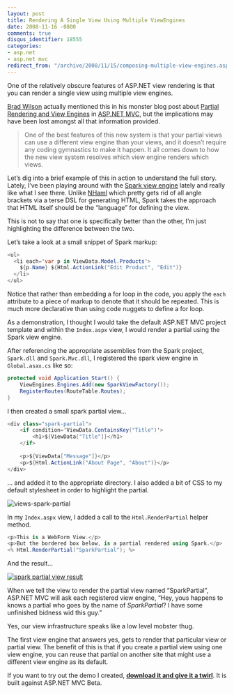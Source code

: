 ```yaml
---
layout: post
title: Rendering A Single View Using Multiple ViewEngines
date: 2008-11-16 -0800
comments: true
disqus_identifier: 18555
categories:
- asp.net
- asp.net mvc
redirect_from: "/archive/2008/11/15/composing-multiple-view-engines.aspx/"
---
```


One of the relatively obscure features of ASP.NET view rendering is that
you can render a single view using multiple view engines.

[Brad Wilson](http://bradwilson.typepad.com/blog/ "Brad Wilson")
actually mentioned this in his monster blog post about [Partial
Rendering and View
Engines](http://bradwilson.typepad.com/blog/2008/08/partial-renderi.html "Partial Rendering")
in [ASP.NET MVC](http://asp.net/mvc "ASP.NET MVC Website"), but the
implications may have been lost amongst all that information provided.

> One of the best features of this new system is that your partial views
> can use a different view engine than your views, and it doesn’t
> require any coding gymnastics to make it happen. It all comes down to
> how the new view system resolves which view engine renders which
> views.

Let’s dig into a brief example of this in action to understand the full
story. Lately, I’ve been playing around with the [Spark view
engine](http://dev.dejardin.org/ "Spark View Engine") lately and really
like what I see there. Unlike
[NHaml](http://andrewpeters.net/2007/12/19/introducing-nhaml-an-aspnet-mvc-view-engine/ "NHaml View Engine")
which pretty gets rid of all angle brackets via a terse DSL for
generating HTML, Spark takes the approach that HTML itself should be the
“language” for defining the view.

This is not to say that one is specifically better than the other, I’m
just highlighting the difference between the two.

Let’s take a look at a small snippet of Spark markup:

```csharp
<ul>
  <li each='var p in ViewData.Model.Products'>
    ${p.Name} ${Html.ActionLink("Edit Product", "Edit")}
  </li>  
</ul>
```

Notice that rather than embedding a for loop in the code, you apply the
`each` attribute to a piece of markup to denote that it should be
repeated. This is much more declarative than using code nuggets to
define a for loop.

As a demonstration, I thought I would take the default ASP.NET MVC
project template and within the `Index.aspx` view, I would render a
partial using the Spark view engine.

After referencing the appropriate assemblies from the Spark project,
`Spark.dll` and `Spark.Mvc.dll`, I registered the spark view engine in
`Global.asax.cs` like so:

```csharp
protected void Application_Start() {
    ViewEngines.Engines.Add(new SparkViewFactory());
    RegisterRoutes(RouteTable.Routes);
}
```

I then created a small spark partial view…

```csharp
<div class="spark-partial">
    <if condition='ViewData.ContainsKey("Title")'>
        <h1>${ViewData["Title"]}</h1>    
    </if>
    
    <p>${ViewData["Message"]}</p>
    <p>${Html.ActionLink("About Page", "About")}</p>
</div>
```

… and added it to the appropriate directory. I also added a bit of CSS
to my default stylesheet in order to highlight the partial.

![views-spark-partial](https://haacked.com/images/haacked_com/WindowsLiveWriter/RenderingASingleViewUsingMultipleViewEng_BA82/views-spark-partial_3.png "views-spark-partial")

In my `Index.aspx` view, I added a call to the `Html.RenderPartial`
helper method.

```csharp
<p>This is a WebForm View.</p>
<p>But the bordered box below, is a partial rendered using Spark.</p>
<% Html.RenderPartial("SparkPartial"); %>
```

And the result...

[![spark partial view
result](https://haacked.com/images/haacked_com/WindowsLiveWriter/RenderingASingleViewUsingMultipleViewEng_BA82/spark-partial-result_thumb.png "spark partial view result")](https://haacked.com/images/haacked_com/WindowsLiveWriter/RenderingASingleViewUsingMultipleViewEng_BA82/spark-partial-result_2.png)

When we tell the view to render the partial view named “SparkPartial”,
ASP.NET MVC will ask each registered view engine, “Hey, yous happens to
knows a partial who goes by the name of *SparkPartial*? I have some
unfinished bidness wid this guy.”

Yes, our view infrastructure speaks like a low level mobster thug.

The first view engine that answers yes, gets to render that particular
view or partial view. The benefit of this is that if you create a
partial view using one view engine, you can reuse that partial on
another site that might use a different view engine as its default.

If you want to try out the demo I created, **[download it and give it a
twirl](https://haacked.com/code/SparkViewEngineDemo.zip "SPark View Engine Demo")**.
It is built against ASP.NET MVC Beta.

